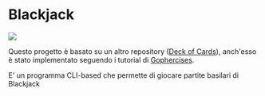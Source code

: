# Blackjack

![](https://i.imgur.com/oJybtFo.png) <br/>

Questo progetto è basato su un altro repository ([Deck of Cards](https://github.com/FedeP14/DeckOfCards)), anch'esso è stato implementato seguendo i tutorial di [Gophercises](https://courses.calhoun.io).

E' un programma CLI-based che permette di giocare partite basilari di Blackjack





